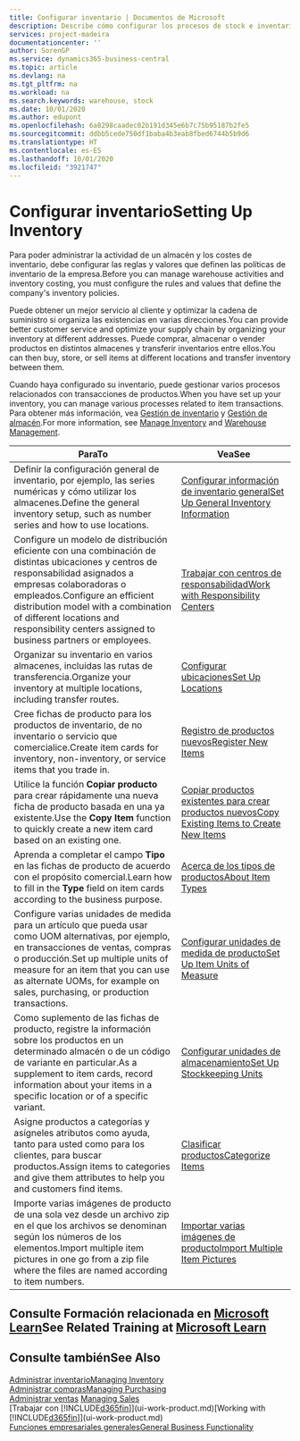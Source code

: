 ```yaml
---
title: Configurar inventario | Documentos de Microsoft
description: Describe cómo configurar los procesos de stock e inventario, incluidas las rutas de transferencia y ubicaciones, como los almacenes.
services: project-madeira
documentationcenter: ''
author: SorenGP
ms.service: dynamics365-business-central
ms.topic: article
ms.devlang: na
ms.tgt_pltfrm: na
ms.workload: na
ms.search.keywords: warehouse, stock
ms.date: 10/01/2020
ms.author: edupont
ms.openlocfilehash: 6a8298caadec82b191d345e6b7c75b95187b2fe5
ms.sourcegitcommit: ddbb5cede750df1baba4b3eab8fbed6744b5b9d6
ms.translationtype: HT
ms.contentlocale: es-ES
ms.lasthandoff: 10/01/2020
ms.locfileid: "3921747"
---
```

# <a name="setting-up-inventory"></a><span data-ttu-id="6b7bb-103">Configurar inventario</span><span class="sxs-lookup"><span data-stu-id="6b7bb-103">Setting Up Inventory</span></span>
<span data-ttu-id="6b7bb-104">Para poder administrar la actividad de un almacén y los costes de inventario, debe configurar las reglas y valores que definen las políticas de inventario de la empresa.</span><span class="sxs-lookup"><span data-stu-id="6b7bb-104">Before you can manage warehouse activities and inventory costing, you must configure the rules and values that define the company's inventory policies.</span></span>

<span data-ttu-id="6b7bb-105">Puede obtener un mejor servicio al cliente y optimizar la cadena de suministro si organiza las existencias en varias direcciones.</span><span class="sxs-lookup"><span data-stu-id="6b7bb-105">You can provide better customer service and optimize your supply chain by organizing your inventory at different addresses.</span></span> <span data-ttu-id="6b7bb-106">Puede comprar, almacenar o vender productos en distintos almacenes y transferir inventarios entre ellos.</span><span class="sxs-lookup"><span data-stu-id="6b7bb-106">You can then buy, store, or sell items at different locations and transfer inventory between them.</span></span>

<span data-ttu-id="6b7bb-107">Cuando haya configurado su inventario, puede gestionar varios procesos relacionados con transacciones de productos.</span><span class="sxs-lookup"><span data-stu-id="6b7bb-107">When you have set up your inventory, you can manage various processes related to item transactions.</span></span> <span data-ttu-id="6b7bb-108">Para obtener más información, vea [Gestión de inventario](inventory-manage-inventory.md) y [Gestión de almacén](warehouse-manage-warehouse.md).</span><span class="sxs-lookup"><span data-stu-id="6b7bb-108">For more information, see [Manage Inventory](inventory-manage-inventory.md) and [Warehouse Management](warehouse-manage-warehouse.md).</span></span>

| <span data-ttu-id="6b7bb-109">Para</span><span class="sxs-lookup"><span data-stu-id="6b7bb-109">To</span></span> | <span data-ttu-id="6b7bb-110">Vea</span><span class="sxs-lookup"><span data-stu-id="6b7bb-110">See</span></span> |
| --- | --- |
| <span data-ttu-id="6b7bb-111">Definir la configuración general de inventario, por ejemplo, las series numéricas y cómo utilizar los almacenes.</span><span class="sxs-lookup"><span data-stu-id="6b7bb-111">Define the general inventory setup, such as number series and how to use locations.</span></span> |[<span data-ttu-id="6b7bb-112">Configurar información de inventario general</span><span class="sxs-lookup"><span data-stu-id="6b7bb-112">Set Up General Inventory Information</span></span>](inventory-how-setup-general.md) |
|<span data-ttu-id="6b7bb-113">Configure un modelo de distribución eficiente con una combinación de distintas ubicaciones y centros de responsabilidad asignados a empresas colaboradoras o empleados.</span><span class="sxs-lookup"><span data-stu-id="6b7bb-113">Configure an efficient distribution model with a combination of different locations and responsibility centers assigned to business partners or employees.</span></span>|[<span data-ttu-id="6b7bb-114">Trabajar con centros de responsabilidad</span><span class="sxs-lookup"><span data-stu-id="6b7bb-114">Work with Responsibility Centers</span></span>](inventory-responsibility-centers.md)|
| <span data-ttu-id="6b7bb-115">Organizar su inventario en varios almacenes, incluidas las rutas de transferencia.</span><span class="sxs-lookup"><span data-stu-id="6b7bb-115">Organize your inventory at multiple locations, including transfer routes.</span></span> |[<span data-ttu-id="6b7bb-116">Configurar ubicaciones</span><span class="sxs-lookup"><span data-stu-id="6b7bb-116">Set Up Locations</span></span>](inventory-how-register-new-items.md) |
| <span data-ttu-id="6b7bb-117">Cree fichas de producto para los productos de inventario, de no inventario o servicio que comercialice.</span><span class="sxs-lookup"><span data-stu-id="6b7bb-117">Create item cards for inventory, non-inventory, or service items that you trade in.</span></span> |[<span data-ttu-id="6b7bb-118">Registro de productos nuevos</span><span class="sxs-lookup"><span data-stu-id="6b7bb-118">Register New Items</span></span>](inventory-how-register-new-items.md) |
|<span data-ttu-id="6b7bb-119">Utilice la función **Copiar producto** para crear rápidamente una nueva ficha de producto basada en una ya existente.</span><span class="sxs-lookup"><span data-stu-id="6b7bb-119">Use the **Copy Item** function to quickly create a new item card based on an existing one.</span></span>|[<span data-ttu-id="6b7bb-120">Copiar productos existentes para crear productos nuevos</span><span class="sxs-lookup"><span data-stu-id="6b7bb-120">Copy Existing Items to Create New Items</span></span>](inventory-how-copy-items.md)|
|<span data-ttu-id="6b7bb-121">Aprenda a completar el campo **Tipo** en las fichas de producto de acuerdo con el propósito comercial.</span><span class="sxs-lookup"><span data-stu-id="6b7bb-121">Learn how to fill in the **Type** field on item cards according to the business purpose.</span></span>|[<span data-ttu-id="6b7bb-122">Acerca de los tipos de productos</span><span class="sxs-lookup"><span data-stu-id="6b7bb-122">About Item Types</span></span>](inventory-about-item-types.md)|
|<span data-ttu-id="6b7bb-123">Configure varias unidades de medida para un artículo que pueda usar como UOM alternativas, por ejemplo, en transacciones de ventas, compras o producción.</span><span class="sxs-lookup"><span data-stu-id="6b7bb-123">Set up multiple units of measure for an item that you can use as alternate UOMs, for example on sales, purchasing, or production transactions.</span></span>|[<span data-ttu-id="6b7bb-124">Configurar unidades de medida de producto</span><span class="sxs-lookup"><span data-stu-id="6b7bb-124">Set Up Item Units of Measure</span></span>](inventory-how-setup-units-of-measure.md)|
|<span data-ttu-id="6b7bb-125">Como suplemento de las fichas de producto, registre la información sobre los productos en un determinado almacén o de un código de variante en particular.</span><span class="sxs-lookup"><span data-stu-id="6b7bb-125">As a supplement to item cards, record information about your items in a specific location or of a specific variant.</span></span>|[<span data-ttu-id="6b7bb-126">Configurar unidades de almacenamiento</span><span class="sxs-lookup"><span data-stu-id="6b7bb-126">Set Up Stockkeeping Units</span></span>](inventory-how-to-set-up-stockkeeping-units.md)|
| <span data-ttu-id="6b7bb-127">Asigne productos a categorías y asígneles atributos como ayuda, tanto para usted como para los clientes, para buscar productos.</span><span class="sxs-lookup"><span data-stu-id="6b7bb-127">Assign items to categories and give them attributes to help you and customers find items.</span></span> |[<span data-ttu-id="6b7bb-128">Clasificar productos</span><span class="sxs-lookup"><span data-stu-id="6b7bb-128">Categorize Items</span></span>](inventory-how-categorize-items.md) |
|<span data-ttu-id="6b7bb-129">Importe varias imágenes de producto de una sola vez desde un archivo zip en el que los archivos se denominan según los números de los elementos.</span><span class="sxs-lookup"><span data-stu-id="6b7bb-129">Import multiple item pictures in one go from a zip file where the files are named according to item numbers.</span></span>|[<span data-ttu-id="6b7bb-130">Importar varias imágenes de producto</span><span class="sxs-lookup"><span data-stu-id="6b7bb-130">Import Multiple Item Pictures</span></span>](inventory-how-import-item-pictures.md)|

## <a name="see-related-training-at-microsoft-learn"></a><span data-ttu-id="6b7bb-131">Consulte Formación relacionada en [Microsoft Learn](/learn/modules/trade-get-started-dynamics-365-business-central/)</span><span class="sxs-lookup"><span data-stu-id="6b7bb-131">See Related Training at [Microsoft Learn](/learn/modules/trade-get-started-dynamics-365-business-central/)</span></span>

## <a name="see-also"></a><span data-ttu-id="6b7bb-132">Consulte también</span><span class="sxs-lookup"><span data-stu-id="6b7bb-132">See Also</span></span>
[<span data-ttu-id="6b7bb-133">Administrar inventario</span><span class="sxs-lookup"><span data-stu-id="6b7bb-133">Managing Inventory</span></span>](inventory-manage-inventory.md)  
[<span data-ttu-id="6b7bb-134">Administrar compras</span><span class="sxs-lookup"><span data-stu-id="6b7bb-134">Managing Purchasing</span></span>](purchasing-manage-purchasing.md)  
<span data-ttu-id="6b7bb-135">[Administrar ventas](sales-manage-sales.md)  </span><span class="sxs-lookup"><span data-stu-id="6b7bb-135">[Managing Sales](sales-manage-sales.md)  </span></span>  
<span data-ttu-id="6b7bb-136">[Trabajar con [!INCLUDE[d365fin](includes/d365fin_md.md)]](ui-work-product.md)</span><span class="sxs-lookup"><span data-stu-id="6b7bb-136">[Working with [!INCLUDE[d365fin](includes/d365fin_md.md)]](ui-work-product.md)</span></span>  
[<span data-ttu-id="6b7bb-137">Funciones empresariales generales</span><span class="sxs-lookup"><span data-stu-id="6b7bb-137">General Business Functionality</span></span>](ui-across-business-areas.md)
